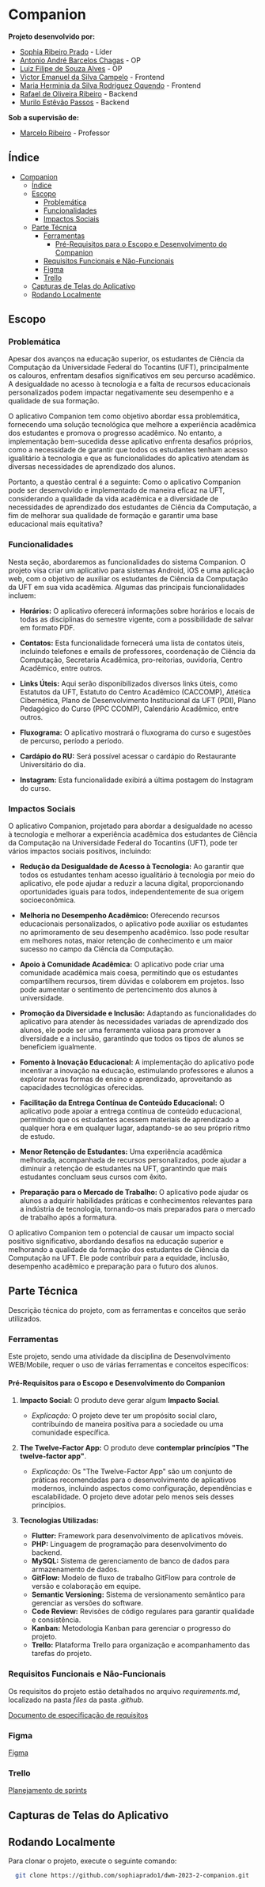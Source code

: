 # Companion

**Projeto desenvolvido por:**
- [Sophia Ribeiro Prado](https://github.com/sophiaprado1) - Líder
- [Antonio André Barcelos Chagas](https://github.com/andrebarceloschagas) - OP
- [Luiz Filipe de Souza Alves](https://github.com/LuFi-1227) - OP
- [Victor Emanuel da Silva Campelo](https://github.com/Victorcampelo14) - Frontend
- [Maria Herminia da Silva Rodriguez Oquendo](https://github.com/offmatt) - Frontend
- [Rafael de Oliveira Ribeiro](https://github.com/rafaeld74) - Backend
- [Murilo Estêvão Passos](https://github.com/) - Backend

**Sob a supervisão de:**
- [Marcelo Ribeiro](https://github.com/ticblaster) - Professor

## Índice

- [Companion](#companion)
  - [Índice](#índice)
  - [Escopo](#escopo)
    - [Problemática](#problemática)
    - [Funcionalidades](#funcionalidades)
    - [Impactos Sociais](#impactos-sociais)
  - [Parte Técnica](#parte-técnica)
    - [Ferramentas](#ferramentas)
      - [Pré-Requisitos para o Escopo e Desenvolvimento do Companion](#pré-requisitos-para-o-escopo-e-desenvolvimento-do-companion)
    - [Requisitos Funcionais e Não-Funcionais](#requisitos-funcionais-e-não-funcionais)
    - [Figma](#figma)
    - [Trello](#trello)
  - [Capturas de Telas do Aplicativo](#capturas-de-telas-do-aplicativo)
  - [Rodando Localmente](#rodando-localmente)

## Escopo

### Problemática

Apesar dos avanços na educação superior, os estudantes de Ciência da Computação da Universidade Federal do Tocantins (UFT), principalmente os calouros, enfrentam desafios significativos em seu percurso acadêmico. A desigualdade no acesso à tecnologia e a falta de recursos educacionais personalizados podem impactar negativamente seu desempenho e a qualidade de sua formação.

O aplicativo Companion tem como objetivo abordar essa problemática, fornecendo uma solução tecnológica que melhore a experiência acadêmica dos estudantes e promova o progresso acadêmico. No entanto, a implementação bem-sucedida desse aplicativo enfrenta desafios próprios, como a necessidade de garantir que todos os estudantes tenham acesso igualitário à tecnologia e que as funcionalidades do aplicativo atendam às diversas necessidades de aprendizado dos alunos.

Portanto, a questão central é a seguinte: Como o aplicativo Companion pode ser desenvolvido e implementado de maneira eficaz na UFT, considerando a qualidade da vida acadêmica e a diversidade de necessidades de aprendizado dos estudantes de Ciência da Computação, a fim de melhorar sua qualidade de formação e garantir uma base educacional mais equitativa?

### Funcionalidades

Nesta seção, abordaremos as funcionalidades do sistema Companion. O projeto visa criar um aplicativo para sistemas Android, iOS e uma aplicação web, com o objetivo de auxiliar os estudantes de Ciência da Computação da UFT em sua vida acadêmica. Algumas das principais funcionalidades incluem:

- **Horários:** O aplicativo oferecerá informações sobre horários e locais de todas as disciplinas do semestre vigente, com a possibilidade de salvar em formato PDF.

- **Contatos:** Esta funcionalidade fornecerá uma lista de contatos úteis, incluindo telefones e emails de professores, coordenação de Ciência da Computação, Secretaria Acadêmica, pro-reitorias, ouvidoria, Centro Acadêmico, entre outros.

- **Links Úteis:** Aqui serão disponibilizados diversos links úteis, como Estatutos da UFT, Estatuto do Centro Acadêmico (CACCOMP), Atlética Cibernética, Plano de Desenvolvimento Institucional da UFT (PDI), Plano Pedagógico do Curso (PPC CCOMP), Calendário Acadêmico, entre outros.

- **Fluxograma:** O aplicativo mostrará o fluxograma do curso e sugestões de percurso, período a período.

- **Cardápio do RU:** Será possível acessar o cardápio do Restaurante Universitário do dia.

- **Instagram:** Esta funcionalidade exibirá a última postagem do Instagram do curso.

### Impactos Sociais

O aplicativo Companion, projetado para abordar a desigualdade no acesso à tecnologia e melhorar a experiência acadêmica dos estudantes de Ciência da Computação na Universidade Federal do Tocantins (UFT), pode ter vários impactos sociais positivos, incluindo:

- **Redução da Desigualdade de Acesso à Tecnologia:** Ao garantir que todos os estudantes tenham acesso igualitário à tecnologia por meio do aplicativo, ele pode ajudar a reduzir a lacuna digital, proporcionando oportunidades iguais para todos, independentemente de sua origem socioeconômica.

- **Melhoria no Desempenho Acadêmico:** Oferecendo recursos educacionais personalizados, o aplicativo pode auxiliar os estudantes no aprimoramento de seu desempenho acadêmico. Isso pode resultar em melhores notas, maior retenção de conhecimento e um maior sucesso no campo da Ciência da Computação.

- **Apoio à Comunidade Acadêmica:** O aplicativo pode criar uma comunidade acadêmica mais coesa, permitindo que os estudantes compartilhem recursos, tirem dúvidas e colaborem em projetos. Isso pode aumentar o sentimento de pertencimento dos alunos à universidade.

- **Promoção da Diversidade e Inclusão:** Adaptando as funcionalidades do aplicativo para atender às necessidades variadas de aprendizado dos alunos, ele pode ser uma ferramenta valiosa para promover a diversidade e a inclusão, garantindo que todos os tipos de alunos se beneficiem igualmente.

- **Fomento à Inovação Educacional:** A implementação do aplicativo pode incentivar a inovação na educação, estimulando professores e alunos a explorar novas formas de ensino e aprendizado, aproveitando as capacidades tecnológicas oferecidas.

- **Facilitação da Entrega Contínua de Conteúdo Educacional:** O aplicativo pode apoiar a entrega contínua de conteúdo educacional, permitindo que os estudantes acessem materiais de aprendizado a qualquer hora e em qualquer lugar, adaptando-se ao seu próprio ritmo de estudo.

- **Menor Retenção de Estudantes:** Uma experiência acadêmica melhorada, acompanhada de recursos personalizados, pode ajudar a diminuir a retenção de estudantes na UFT, garantindo que mais estudantes concluam seus cursos com êxito.

- **Preparação para o Mercado de Trabalho:** O aplicativo pode ajudar os alunos a adquirir habilidades práticas e conhecimentos relevantes para a indústria de tecnologia, tornando-os mais preparados para o mercado de trabalho após a formatura.

O aplicativo Companion tem o potencial de causar um impacto social positivo significativo, abordando desafios na educação superior e melhorando a qualidade da formação dos estudantes de Ciência da Computação na UFT. Ele pode contribuir para a equidade, inclusão, desempenho acadêmico e preparação para o futuro dos alunos.

## Parte Técnica

Descrição técnica do projeto, com as ferramentas e conceitos que serão utilizados.

### Ferramentas

Este projeto, sendo uma atividade da disciplina de Desenvolvimento WEB/Mobile, requer o uso de várias ferramentas e conceitos específicos:

#### Pré-Requisitos para o Escopo e Desenvolvimento do Companion

1. **Impacto Social:** O produto deve gerar algum **Impacto Social**.
   - *Explicação:* O projeto deve ter um propósito social claro, contribuindo de maneira positiva para a sociedade ou uma comunidade específica.

2. **The Twelve-Factor App:** O produto deve **contemplar princípios "The twelve-factor app"**.
   - *Explicação:* Os "The Twelve-Factor App" são um conjunto de práticas recomendadas para o desenvolvimento de aplicativos modernos, incluindo aspectos como configuração, dependências e escalabilidade. O projeto deve adotar pelo menos seis desses princípios.

3. **Tecnologias Utilizadas:**
   - **Flutter:** Framework para desenvolvimento de aplicativos móveis.
   - **PHP:** Linguagem de programação para desenvolvimento do backend.
   - **MySQL:** Sistema de gerenciamento de banco de dados para armazenamento de dados.
   - **GitFlow:** Modelo de fluxo de trabalho GitFlow para controle de versão e colaboração em equipe.
   - **Semantic Versioning:** Sistema de versionamento semântico para gerenciar as versões do software.
   - **Code Review:** Revisões de código regulares para garantir qualidade e consistência.
   - **Kanban:** Metodologia Kanban para gerenciar o progresso do projeto.
   - **Trello:** Plataforma Trello para organização e acompanhamento das tarefas do projeto.

### Requisitos Funcionais e Não-Funcionais

Os requisitos do projeto estão detalhados no arquivo *requirements.md*, localizado na pasta *files* da pasta *.github*.

[Documento de especificação de requisitos](.github/files/requirements.md)

### Figma

[Figma](https://www.figma.com/file/7quUhsNr1QZrZHA71zB0un?type=design)

### Trello

[Planejamento de sprints](https://trello.com/b/ubBnWPIp/companion-dwm-20232)

## Capturas de Telas do Aplicativo

## Rodando Localmente

Para clonar o projeto, execute o seguinte comando:

```bash
  git clone https://github.com/sophiaprado1/dwm-2023-2-companion.git
```
